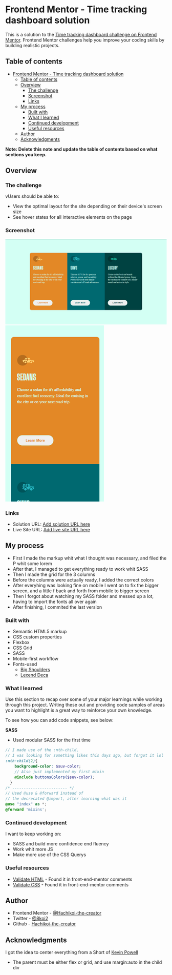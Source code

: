 # Frontend Mentor - Time tracking dashboard solution

This is a solution to the [Time tracking dashboard challenge on Frontend Mentor](https://www.frontendmentor.io/challenges/time-tracking-dashboard-UIQ7167Jw). Frontend Mentor challenges help you improve your coding skills by building realistic projects. 

## Table of contents

- [Frontend Mentor - Time tracking dashboard solution](#frontend-mentor---time-tracking-dashboard-solution)
  - [Table of contents](#table-of-contents)
  - [Overview](#overview)
    - [The challenge](#the-challenge)
    - [Screenshot](#screenshot)
    - [Links](#links)
  - [My process](#my-process)
    - [Built with](#built-with)
    - [What I learned](#what-i-learned)
    - [Continued development](#continued-development)
    - [Useful resources](#useful-resources)
  - [Author](#author)
  - [Acknowledgments](#acknowledgments)

**Note: Delete this note and update the table of contents based on what sections you keep.**

## Overview

### The challenge
vUsers should be able to:

- View the optimal layout for the site depending on their device's screen size
- See hover states for all interactive elements on the page

### Screenshot

![Big screen view](./img/big.png)
![Mobile view](./img/mobile.png)

### Links

- Solution URL: [Add solution URL here](https://github.com/Hachikoi-the-creator/Front-end__3preview-cars)
- Live Site URL: [Add live site URL here](https://practical-mirzakhani-101c4c.netlify.app/)

## My process

- First I made the markup whit what I thought was necessary, and filed the P whit some lorem
- After that, I managed to get everything ready to work whit SASS
- Then I made the grid for the 3 columns
- Before the columns were actually ready, I added the correct colors
- After everyhing was looking fine on mobile I went on to fix the bigger screen, and a little f back and forth from mobile to bigger screen
- Then I forgot about watching my SASS folder and messed up a lot, having to import the fonts all over again
- After finishing, I commited the last version

### Built with

- Semantic HTML5 markup
- CSS custom properties
- Flexbox
- CSS Grid
- SASS 
- Mobile-first workflow
- Fonts-used
  - [Big Shoulders](https://fonts.google.com/specimen/Big+Shoulders+Display) 
  - [Lexend Deca](https://fonts.google.com/specimen/Lexend+Deca)

### What I learned

Use this section to recap over some of your major learnings while working through this project. Writing these out and providing code samples of areas you want to highlight is a great way to reinforce your own knowledge.

To see how you can add code snippets, see below:

**SASS**

- Used modular SASS for the first time
  
```scss
// I made use of the :nth-child, 
// I was looking for something likes this days ago, but forgot it lol
:nth-child(2){
    background-color: $suv-color;
    // Also just implemented my first mixin
    @include buttonsColors($suv-color);
  }
/* ------------------------ */
// Used @use & @forward instead of 
// the decrecated @import, after learning what was it
@use "index" as *;
@forward 'mixins';
```



### Continued development

I want to keep working on:
- SASS and build more confidence end fluency
- Work whit more JS
- Make more use of the CSS Querys

### Useful resources

- [Validate HTML](https://validator.w3.org/#validate_by_input) - Found it in front-end-mentor comments
- [Validate CSS](https://jonassebastianohlsson.com/specificity-graph/) - Found it in front-end-mentor comments

## Author

- Frontend Mentor - [@Hachikoi-the-creator](https://www.frontendmentor.io/profile/Hachikoi-the-creator)
- Twitter - [@8koi2](https://twitter.com/8koi2)
- Github - [Hachikoi-the-creator](https://github.com/Hachikoi-the-creator)

## Acknowledgments

I got the idea to center everything from a Short of [Kevin Powell](https://www.youtube.com/kepowob)
- The parent must be either flex or grid, and use margin:auto in the child div


